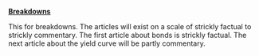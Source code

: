 **[Breakdowns](/sections/breakdowns)**
<divider width="w-1/3" />

This for breakdowns. The articles will exist on a scale of strickly factual to strickly commentary. The first article about bonds is strickly factual. The next article about the yield curve will be partly commentary.
